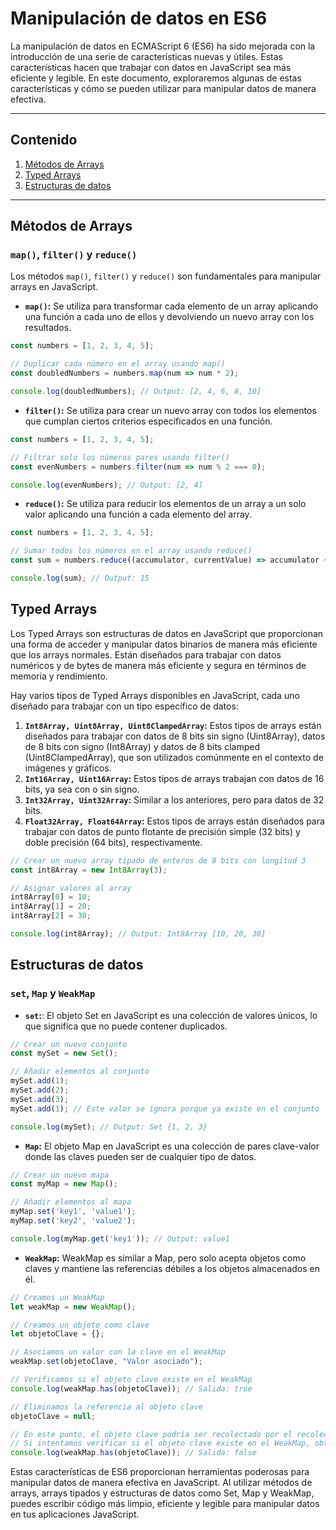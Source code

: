 
# Manipulación de datos en ES6

La manipulación de datos en ECMAScript 6 (ES6) ha sido mejorada con la introducción de una serie de características nuevas y útiles. Estas características hacen que trabajar con datos en JavaScript sea más eficiente y legible. En este documento, exploraremos algunas de estas características y cómo se pueden utilizar para manipular datos de manera efectiva.

---
## Contenido

1. [Métodos de Arrays](#Métodos-de-Arrays)
2. [Typed Arrays](#Typed-Arrays)
3. [Estructuras de datos](#Estructuras-de-datos)

---

## Métodos de Arrays

### `map()`, `filter()` y `reduce()`

Los métodos `map()`, `filter()` y `reduce()` son fundamentales para manipular arrays en JavaScript.

- **`map()`:** Se utiliza para transformar cada elemento de un array aplicando una función a cada uno de ellos y devolviendo un nuevo array con los resultados.

```javascript
const numbers = [1, 2, 3, 4, 5];

// Duplicar cada número en el array usando map()
const doubledNumbers = numbers.map(num => num * 2);

console.log(doubledNumbers); // Output: [2, 4, 6, 8, 10]

```

- **`filter()`:** Se utiliza para crear un nuevo array con todos los elementos que cumplan ciertos criterios especificados en una función.

```javascript
const numbers = [1, 2, 3, 4, 5];

// Filtrar solo los números pares usando filter()
const evenNumbers = numbers.filter(num => num % 2 === 0);

console.log(evenNumbers); // Output: [2, 4]

```

- **`reduce()`:** Se utiliza para reducir los elementos de un array a un solo valor aplicando una función a cada elemento del array.

```javascript
const numbers = [1, 2, 3, 4, 5];

// Sumar todos los números en el array usando reduce()
const sum = numbers.reduce((accumulator, currentValue) => accumulator + currentValue, 0);

console.log(sum); // Output: 15

```
## Typed Arrays

Los Typed Arrays son estructuras de datos en JavaScript que proporcionan una forma de acceder y manipular datos binarios de manera más eficiente que los arrays normales. Están diseñados para trabajar con datos numéricos y de bytes de manera más eficiente y segura en términos de memoria y rendimiento.


Hay varios tipos de Typed Arrays disponibles en JavaScript, cada uno diseñado para trabajar con un tipo específico de datos:

1. **`Int8Array, Uint8Array, Uint8ClampedArray`:** Estos tipos de arrays están diseñados para trabajar con datos de 8 bits sin signo (Uint8Array), datos de 8 bits con signo (Int8Array) y datos de 8 bits clamped (Uint8ClampedArray), que son utilizados comúnmente en el contexto de imágenes y gráficos.
2. **`Int16Array, Uint16Array`:** Estos tipos de arrays trabajan con datos de 16 bits, ya sea con o sin signo.
3. **`Int32Array, Uint32Array`:** Similar a los anteriores, pero para datos de 32 bits.
4. **`Float32Array, Float64Array`:** Estos tipos de arrays están diseñados para trabajar con datos de punto flotante de precisión simple (32 bits) y doble precisión (64 bits), respectivamente.

```javascript
// Crear un nuevo array tipado de enteros de 8 bits con longitud 3
const int8Array = new Int8Array(3);

// Asignar valores al array
int8Array[0] = 10;
int8Array[1] = 20;
int8Array[2] = 30;

console.log(int8Array); // Output: Int8Array [10, 20, 30]

```
## Estructuras de datos

### `set`, `Map` y `WeakMap`

- **`set`:**: El objeto Set en JavaScript es una colección de valores únicos, lo que significa que no puede contener duplicados.

```javascript
// Crear un nuevo conjunto
const mySet = new Set();

// Añadir elementos al conjunto
mySet.add(1);
mySet.add(2);
mySet.add(3);
mySet.add(1); // Este valor se ignora porque ya existe en el conjunto

console.log(mySet); // Output: Set {1, 2, 3}

```

- **`Map`:** El objeto Map en JavaScript es una colección de pares clave-valor donde las claves pueden ser de cualquier tipo de datos.

```javascript
// Crear un nuevo mapa
const myMap = new Map();

// Añadir elementos al mapa
myMap.set('key1', 'value1');
myMap.set('key2', 'value2');

console.log(myMap.get('key1')); // Output: value1

```

- **`WeakMap`:** WeakMap es similar a Map, pero solo acepta objetos como claves y mantiene las referencias débiles a los objetos almacenados en él.

```javascript
// Creamos un WeakMap
let weakMap = new WeakMap();

// Creamos un objeto como clave
let objetoClave = {};

// Asociamos un valor con la clave en el WeakMap
weakMap.set(objetoClave, "Valor asociado");

// Verificamos si el objeto clave existe en el WeakMap
console.log(weakMap.has(objetoClave)); // Salida: true

// Eliminamos la referencia al objeto clave
objetoClave = null;

// En este punto, el objeto clave podría ser recolectado por el recolector de basura
// Si intentamos verificar si el objeto clave existe en el WeakMap, obtendremos false
console.log(weakMap.has(objetoClave)); // Salida: false

```
Estas características de ES6 proporcionan herramientas poderosas para manipular datos de manera efectiva en JavaScript. Al utilizar métodos de arrays, arrays tipados y estructuras de datos como Set, Map y WeakMap, puedes escribir código más limpio, eficiente y legible para manipular datos en tus aplicaciones JavaScript.

